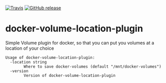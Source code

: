 [![Travis](https://img.shields.io/travis/npetzall/docker-volume-location-plugin.svg?style=plastic)]() [![GitHub release](https://img.shields.io/github/release/npetzall/docker-volume-location-plugin.svg?style=plastic)]()  
# docker-volume-location-plugin
Simple Volume plugin for docker, so that you can put you volumes at a location of your choice

```
Usage of docker-volume-location-plugin:
  -location string
    	Where to save docker-volumes (default "/mnt/docker-volumes")
  -version
    	Version of docker-volume-location-plugin
```

